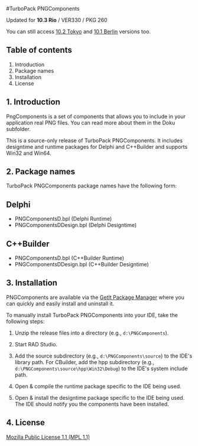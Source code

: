 #TurboPack PNGComponents

Updated for **10.3 Rio** / VER330 / PKG 260

You can still access [10.2 Tokyo](https://github.com/TurboPack/PNGComponents/releases/tag/102Tokyo) and [10.1 Berlin](https://github.com/TurboPack/PNGComponents/releases/tag/101Berlin) versions too.

## Table of contents

1.  Introduction
2.  Package names
3.  Installation
4.  License

## 1. Introduction

PngComponents is a set of components that allows you to include in your application real PNG files.
You can read more about them in the Doku subfolder. 

This is a source-only release of TurboPack PNGComponents. It includes
designtime and runtime packages for Delphi and C++Builder and supports Win32 and Win64.

## 2. Package names

TurboPack PNGComponents package names have the following form:

## Delphi
* PNGComponentsD.bpl       (Delphi Runtime)
* PNGComponentsDDesign.bpl (Delphi Designtime)

## C++Builder
* PNGComponentsD.bpl       (C++Builder Runtime)
* PNGComponentsDDesign.bpl (C++Builder Designtime)

## 3. Installation

PNGComponents are available via the [GetIt Package Manager](http://docwiki.embarcadero.com/RADStudio/en/Installing_a_Package_Using_GetIt_Package_Manager) where you can quickly and easily install and uninstall it.

To manually  install TurboPack PNGComponents into your IDE, take the following
steps:

  1. Unzip the release files into a directory (e.g., `d:\PNGComponents`).

  2. Start RAD Studio.

  3. Add the source subdirectory (e.g., `d:\PNGComponents\source`) to the
     IDE's library path. For CBuilder, add the hpp subdirectory
     (e.g., `d:\PNGComponents\source\hpp\Win32\Debug`) to the IDE's system include path.

  3. Open & compile the runtime package specific to the IDE being
     used.
     
  4. Open & install the designtime package specific to the IDE being
     used. The IDE should notify you the components have been
     installed.
     
## 4. License

[Mozilla Public License 1.1 (MPL 1.1)](https://www.mozilla.org/en-US/MPL/1.1/)
